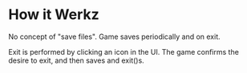 # How it Werkz #

No concept of "save files".  Game saves periodically and on exit.

Exit is performed by clicking an icon in the UI.  The game confirms the desire to exit, and then saves and exit()s.